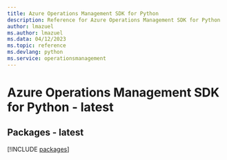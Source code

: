 ```yaml
---
title: Azure Operations Management SDK for Python
description: Reference for Azure Operations Management SDK for Python
author: lmazuel
ms.author: lmazuel
ms.data: 04/12/2023
ms.topic: reference
ms.devlang: python
ms.service: operationsmanagement
---
```

# Azure Operations Management SDK for Python - latest
## Packages - latest
[!INCLUDE [packages](operations-management-index.md)]